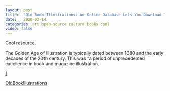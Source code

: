 ```yaml
---
layout: post
title:  "Old Book Illustrations: An Online Database Lets You Download Thousands of Illustrations from the 19th & 20th Centuries"
date:   2020-02-14
categories: art open-source culture books cool
video: false
---
```


Cool resource.  

The Golden Age of Illustration is typically dated between 1880 and the early decades of the 20th century. This was “a period of unprecedented excellence in book and magazine illustration.

[1]

[OldBookIllustrations](https://www.oldbookillustrations.com/)

[1]: //www.openculture.com/2020/02/old-book-illustrations-download.html
